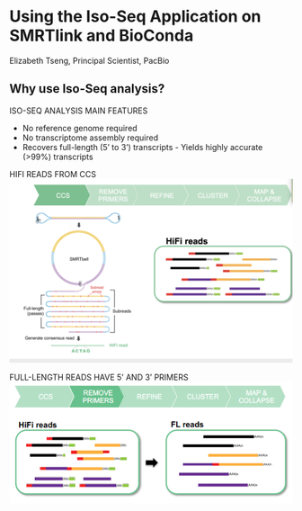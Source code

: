 # Using the Iso-Seq Application on SMRTlink and BioConda

Elizabeth Tseng, Principal Scientist, PacBio

## Why use Iso-Seq analysis?

ISO-SEQ ANALYSIS MAIN FEATURES
* No reference genome required
* No transcriptome assembly required
* Recovers full-length (5’ to 3’) transcripts - Yields highly accurate (>99%) transcripts

HIFI READS FROM CCS
![](./figures/bioconda1.png)

FULL-LENGTH READS HAVE 5’ AND 3’ PRIMERS
![](./figures/bioconda2.PNG)
